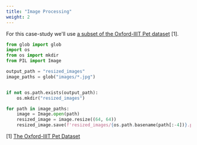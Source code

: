 ```yaml
---
title: "Image Processing"
weight: 2
---
```


For this case-study we'll use [a subset of the Oxford-IIIT Pet dataset](/images.zip) [1].

```python
from glob import glob
import os
from os import mkdir
from PIL import Image

output_path = "resized_images"
image_paths = glob("images/*.jpg")


if not os.path.exists(output_path):
    os.mkdir("resized_images")

for path in image_paths:
    image = Image.open(path)
    resized_image = image.resize((64, 64))
    resized_image.save(f'resized_images/{os.path.basename(path[:-4])}.png')
```

[1] [The Oxford-IIIT Pet Dataset](https://www.robots.ox.ac.uk/~vgg/data/pets/)
